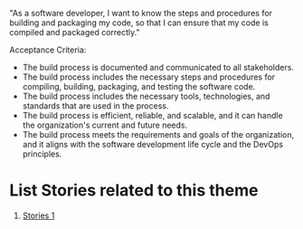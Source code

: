 "As a software developer, I want to know the steps and procedures for building and packaging my code, so that I can 
ensure that my code is compiled and packaged correctly."

Acceptance Criteria:

- The build process is documented and communicated to all stakeholders.
- The build process includes the necessary steps and procedures for compiling, building, packaging, and testing the 
software code.
- The build process includes the necessary tools, technologies, and standards that are used in the process.
- The build process is efficient, reliable, and scalable, and it can handle the organization's current and future needs.
- The build process meets the requirements and goals of the organization, and it aligns with the software development 
life cycle and the DevOps principles.


# List Stories related to this theme
1. [Stories 1](documentation/templates/theme/initiatives/epics/stories/tasks/task_template.) 